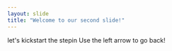 ```yaml
---
layout: slide
title: "Welcome to our second slide!"
---
```

let's kickstart the stepin
Use the left arrow to go back!
